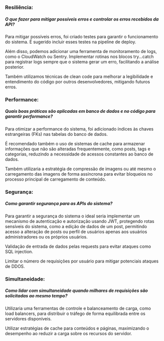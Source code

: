 ### Resiliência:
##### O que fazer para mitigar possíveis erros e controlar os erros recebidos da API?

Para mitigar possíveis erros, foi criado testes para garantir o funcionamento do sistema. É sugerido incluir esses testes na pipeline de deploy.

Além disso, podemos adicionar uma ferramenta de monitoramento de logs, como o CloudWatch ou Sentry. Implementar rotinas nos blocos try...catch para registrar logs sempre que o sistema gerar um erro, facilitando a análise posterior.

Também utilizamos técnicas de clean code para melhorar a legibilidade e entendimento do código por outros desenvolvedores, mitigando futuros erros.

### Performance:
##### Quais boas práticas são aplicadas em banco de dados e no código para garantir performance?

Para otimizar a performance do sistema, foi adicionado índices às chaves estrangeiras (FKs) nas tabelas do banco de dados.

É recomendado também o uso de sistemas de cache para armazenar informações que não são alteradas frequentemente, como posts, tags e categorias, reduzindo a necessidade de acessos constantes ao banco de dados.

Também utilizaria a estratégia de compressão de imagens ou até mesmo o carregamento das imagens de forma assíncrona para evitar bloqueios no processo principal de carregamento de conteúdo.

### Segurança:
##### Como garantir segurança para as APIs do sistema?

Para garantir a segurança do sistema o ideal seria implementar um mecanismo de autenticação e autorização usando JWT, protegendo rotas sensíveis do sistema, como a edição de dados de um post, permitindo acesso a alteração de posts ou perfil de usuários apenas aos usuários administradores ou os próprios usuários.

Validação de entrada de dados pelas requests para evitar ataques como SQL injection.

Limitar o número de requisições por usuário para mitigar potenciais ataques de DDOS.

### Simultaneidade:
##### Como lidar com simultaneidade quando milhares de requisições são solicitadas ao mesmo tempo?

Utilizaria uma ferramentas de controle e balanceamento de carga, como load balancers, para distribuir o tráfego de forma equilibrada entre os servidores disponíveis.

Utilizar estratégias de cache para conteúdos e páginas, maximizando o desempenho ao reduzir a carga sobre os recursos do servidor.
